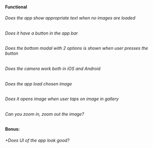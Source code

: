 #### Functional

###### Does the app show appropriate text when no images are loaded

###### Does it have a button in the app bar

###### Does the bottom modal with 2 options is shown when user presses the button

###### Does the camera work both in iOS and Android

###### Does the app load chosen image

###### Does it opens image when user taps on image in gallery

###### Can you zoom in, zoom out the image?

#### Bonus:

###### +Does UI of the app look good?

